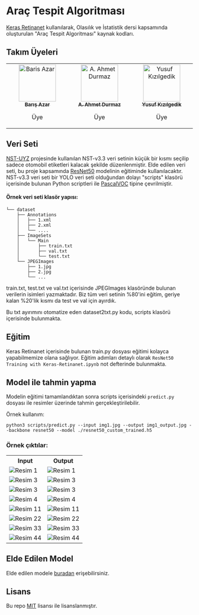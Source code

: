 # Araç Tespit Algoritması
[Keras Retinanet](https://github.com/fizyr/keras-retinanet/) kullanılarak, Olasılık ve İstatistik dersi kapsamında oluşturulan "Araç Tespit Algoritması" kaynak kodları.

## Takım Üyeleri
<table>
    <tbody>
        <tr>
            <td align="center" valign="top" width="11.11%"><a href="https://github.com/barisazar"><img src="https://github.com/barisazar.png" width="100px;" alt="Baris Azar"/><br /><sub><b>Barış Azar</b></sub></a><br /><p>Üye</p></td>
            <td align="center" valign="top" width="11.11%"><a href="https://github.com/DurmazDev"><img src="https://github.com/DurmazDev.png" width="100px;" alt="A. Ahmet Durmaz"/><br /><sub><b>A. Ahmet Durmaz</b></sub></a><br /><p>Üye</p></td>
            <td align="center" valign="top" width="11.11%"><a href="https://github.com/YusufKizilgedik"><img src="https://github.com/YusufKizilgedik.png" width="100px;" alt="Yusuf Kızılgedik"/><br /><sub><b>Yusuf Kızılgedik</b></sub></a><br /><p>Üye</p></td>
        </tr>
    </tbody>
</table>

## Veri Seti
[NST-UYZ](https://github.com/DurmazDev/NST-UYZ) projesinde kullanılan NST-v3.3 veri setinin küçük bir kısmı seçilip sadece otomobil etiketleri kalacak şekilde düzenlenmiştir. Elde edilen veri seti, bu proje kapsamında [ResNet50](https://keras.io/api/applications/resnet/) modelinin eğitiminde kullanılacaktır. NST-v3.3 veri seti bir YOLO veri seti olduğundan dolayı "scripts" klasörü içerisinde bulunan Python scriptleri ile [PascalVOC](http://host.robots.ox.ac.uk/pascal/VOC/) tipine çevrilmiştir.

#### Örnek veri seti klasör yapısı:
```
└── dataset
    ├── Annotations
    │   ├── 1.xml
    │   ├── 2.xml
    │   └── ....
    ├── ImageSets
    │   └── Main
    │  	    ├── train.txt
    │  	    ├── val.txt
    │       └── test.txt
    └── JPEGImages
        ├── 1.jpg
        ├── 2.jpg
        └── ...
```

train.txt, test.txt ve val.txt içerisinde JPEGImages klasöründe bulunan verilerin isimleri yazmaktadır. Biz  tüm veri setinin %80'ini eğitim, geriye kalan %20'lik kısmı da test ve val için ayırdık.

Bu txt ayırımını otomatize eden dataset2txt.py kodu, scripts klasörü içerisinde bulunmakta.

## Eğitim
Keras Retinanet içerisinde bulunan train.py dosyası eğitimi kolayca yapabilmemize olana sağlıyor. Eğitim adımları detaylı olarak `ResNet50 Training with Keras-Retinanet.ipynb` not defterinde bulunmakta.

## Model ile tahmin yapma
Modelin eğitimi tamamlandıktan sonra scripts içerisindeki `predict.py` dosyası ile resimler üzerinde tahmin gerçekleştirilebilir.

Örnek kullanım:
```
python3 scripts/predict.py --input img1.jpg --output img1_output.jpg --backbone resnet50 --model ./resnet50_custom_trained.h5
```

### Örnek çıktılar:
<table>
  <tr>
    <th>Input</th>
    <th>Output</th>
  </tr>
  <tr>
    <td><img src="/src/inputs/1.jpg" alt="Resim 1"></td>
    <td><img src="/src/outputs/1_output.jpg" alt="Resim 1"></td>
  </tr>
  <tr>
    <td><img src="/src/inputs/2.jpg" alt="Resim 3"></td>
    <td><img src="/src/outputs/2_output.jpg" alt="Resim 3"></td>
  </tr>
  <tr>
    <td><img src="/src/inputs/3.jpg" alt="Resim 3"></td>
    <td><img src="/src/outputs/3_output.jpg" alt="Resim 3"></td>
  </tr>
  <tr>
    <td><img src="/src/inputs/4.jpg" alt="Resim 4"></td>
    <td><img src="/src/outputs/4_output.jpg" alt="Resim 4"></td>
  </tr>
  <tr>
    <td><img src="/src/inputs/11.jpg" alt="Resim 11"></td>
    <td><img src="/src/outputs/11_output.jpg" alt="Resim 11"></td>
  </tr>
  <tr>
    <td><img src="/src/inputs/22.jpg" alt="Resim 22"></td>
    <td><img src="/src/outputs/22_output.jpg" alt="Resim 22"></td>
  </tr>
  <tr>
    <td><img src="/src/inputs/33.jpg" alt="Resim 33"></td>
    <td><img src="/src/outputs/33_output.jpg" alt="Resim 33"></td>
  </tr>
  <tr>
    <td><img src="/src/inputs/44.jpg" alt="Resim 44"></td>
    <td><img src="/src/outputs/44_output.jpg" alt="Resim 44"></td>
  </tr>
</table>

## Elde Edilen Model

Elde edilen modele [buradan](https://drive.google.com/drive/folders/1fGPezOVjW4KcYb2vyiG1Xm5O01unA1lf) erişebilirsiniz.

## Lisans

Bu repo [MIT](https://choosealicense.com/licenses/mit/) lisansı ile lisanslanmıştır.
